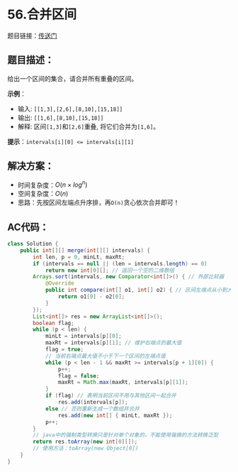 # 56.合并区间
题目链接：[传送门](https://leetcode-cn.com/problems/merge-intervals/)

## 题目描述：
给出一个区间的集合，请合并所有重叠的区间。

**示例**：
- 输入: `[[1,3],[2,6],[8,10],[15,18]]`
- 输出: `[[1,6],[8,10],[15,18]]`
- 解释: 区间`[1,3]`和`[2,6]`重叠, 将它们合并为`[1,6]`。

**提示**：`intervals[i][0] <= intervals[i][1]`

## 解决方案：
- 时间复杂度：$O(n × log^n)$
- 空间复杂度：$O(n)$
- 思路：先按区间左端点升序排，再`O(n)`贪心依次合并即可！

## AC代码：
```java
class Solution {
	public int[][] merge(int[][] intervals) {
		int len, p = 0, minLt, maxRt;
		if (intervals == null || (len = intervals.length) == 0)
			return new int[0][]; // 返回一个空的二维数组
		Arrays.sort(intervals, new Comparator<int[]>() { // 外部比较器
			@Override
			public int compare(int[] o1, int[] o2) { // 区间左端点从小到大排序
				return o1[0] - o2[0];
			}
		});
		List<int[]> res = new ArrayList<int[]>();
		boolean flag;
		while (p < len) {
			minLt = intervals[p][0];
			maxRt = intervals[p][1]; // 维护右端点的最大值
			flag = true;
			// 当前右端点最大值不小于下一个区间的左端点值
			while (p < len - 1 && maxRt >= intervals[p + 1][0]) {
				p++;
				flag = false;
				maxRt = Math.max(maxRt, intervals[p][1]);
			}
			if (flag) // 表明当前区间不用与其他区间一起合并
				res.add(intervals[p]);
			else // 否则重新生成一个数组并合并
				res.add(new int[] { minLt, maxRt });
			p++;
		}
        // java中的强制类型转换只是针对单个对象的，不能使用强换的方法转换泛型
		return res.toArray(new int[0][]); 
		// 使用方法：toArray(new Object[0])
	}
}
```
